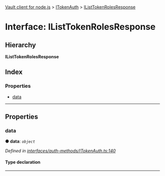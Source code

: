 [Vault client for node.js](../README.md) > [ITokenAuth](../modules/itokenauth.md) > [IListTokenRolesResponse](../interfaces/itokenauth.ilisttokenrolesresponse.md)

# Interface: IListTokenRolesResponse

## Hierarchy

**IListTokenRolesResponse**

## Index

### Properties

* [data](itokenauth.ilisttokenrolesresponse.md#data)

---

## Properties

<a id="data"></a>

###  data

**● data**: *`object`*

*Defined in [interfaces/auth-methods/ITokenAuth.ts:140](https://github.com/theogravity/vault-client/blob/a3d9e21/src/interfaces/auth-methods/ITokenAuth.ts#L140)*

#### Type declaration

___

